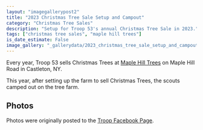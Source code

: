 ```yaml
---
layout: "imagegallerypost2"
title: "2023 Christmas Tree Sale Setup and Campout"
category: "Christmas Tree Sales"
description: "Setup for Troop 53's annual Christmas Tree Sale in 2023."
tags: ["christmas tree sales", "maple hill trees"]
is_date_estimate: False
image_gallery: "_gallerydata/2023_christmas_tree_sale_setup_and_campout.xml"
---
```


Every year, Troop 53 sells Christmas Trees at [Maple Hill Trees](http://www.maplehilltrees.com/) on Maple Hill Road in Castleton, NY.

This year, after setting up the farm to sell Christmas Trees, the scouts camped out on the tree farm.

## Photos

Photos were originally posted to the [Troop Facebook Page](https://www.facebook.com/permalink.php?story_fbid=210642795401424&id=100093671139823).

